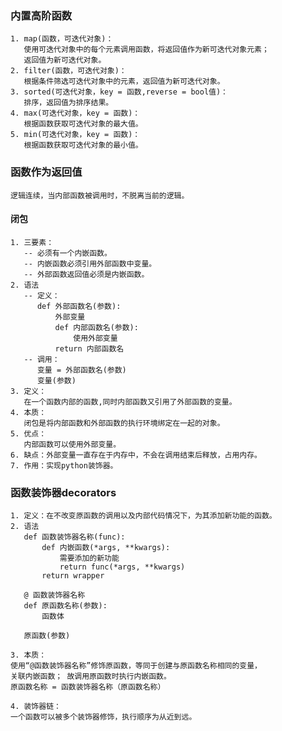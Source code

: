 ### 内置高阶函数
    1. map(函数，可迭代对象)：
       使用可迭代对象中的每个元素调用函数，将返回值作为新可迭代对象元素；
       返回值为新可迭代对象。
    2. filter(函数，可迭代对象)：
       根据条件筛选可迭代对象中的元素，返回值为新可迭代对象。
    3. sorted(可迭代对象，key = 函数,reverse = bool值)：
       排序，返回值为排序结果。
    4. max(可迭代对象，key = 函数)：
       根据函数获取可迭代对象的最大值。
    5. min(可迭代对象，key = 函数)：
       根据函数获取可迭代对象的最小值。
       
### 函数作为返回值
    逻辑连续，当内部函数被调用时，不脱离当前的逻辑。
    
#### 闭包
    1. 三要素：
       -- 必须有一个内嵌函数。
       -- 内嵌函数必须引用外部函数中变量。
       -- 外部函数返回值必须是内嵌函数。
    2. 语法
       -- 定义：
          def 外部函数名(参数):
              外部变量
              def 内部函数名(参数):
                  使用外部变量
              return 内部函数名
       -- 调用：
	      变量 = 外部函数名(参数)
	      变量(参数)
    3. 定义：
       在一个函数内部的函数,同时内部函数又引用了外部函数的变量。
    4. 本质：
       闭包是将内部函数和外部函数的执行环境绑定在一起的对象。
    5. 优点：
       内部函数可以使用外部变量。 
    6. 缺点：外部变量一直存在于内存中，不会在调用结束后释放，占用内存。
    7. 作用：实现python装饰器。
    
### 函数装饰器decorators
    1. 定义：在不改变原函数的调用以及内部代码情况下，为其添加新功能的函数。
    2. 语法
       def 函数装饰器名称(func):
           def 内嵌函数(*args, **kwargs):
               需要添加的新功能
               return func(*args, **kwargs)
           return wrapper

       @ 函数装饰器名称
       def 原函数名称(参数):
		   函数体

       原函数(参数)

    3. 本质：
    使用“@函数装饰器名称”修饰原函数，等同于创建与原函数名称相同的变量，
    关联内嵌函数； 故调用原函数时执行内嵌函数。
    原函数名称 = 函数装饰器名称（原函数名称）

    4. 装饰器链：
    一个函数可以被多个装饰器修饰，执行顺序为从近到远。